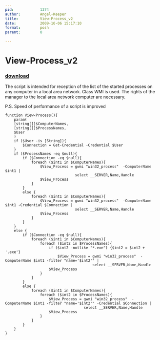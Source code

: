 ```yaml
---
pid:            1374
author:         Angel-Keeper
title:          View-Process_v2
date:           2009-10-06 15:17:10
format:         posh
parent:         0

---
```


# View-Process_v2

### [download](Scripts\1374.ps1)

The script is intended for reception of the list of the started processes on any computer in a local area network. Class WMI is used. The rights of the manager to the local area network computer are necessary.

P.S. Speed of performance of a script is improved

```posh
function View-Process(){
	param(
	[string[]]$ComputerNames,
	[string[]]$ProcessNames,
	$User
	)
	if ($User -is [String]){
		$Connection = Get-Credential -Credential $User
	}
	if ($ProcessNames -eq $null){
		if ($Connection -eq $null){
			foreach ($int1 in $ComputerNames){
				$View_Process = gwmi "win32_process"  -ComputerName $int1 |
								select __SERVER,Name,Handle
				$View_Process
			}
		}
		else {
			foreach ($int1 in $ComputerNames){
				$View_Process = gwmi "win32_process"  -ComputerName $int1 -Credential $Connection | 
								select __SERVER,Name,Handle
				$View_Process
			}
		}
	}
	else {
		if ($Connection -eq $null){
			foreach ($int1 in $ComputerNames){
				foreach ($int2 in $ProcessNames){
					if ($int2 -notlike "*.exe") {$int2 = $int2 + '.exe'}
						$View_Process = gwmi "win32_process"  -ComputerName $int1 -filter "name='$int2'" | 
										select __SERVER,Name,Handle
					$View_Process
				}
			}
		}
		else {
			foreach ($int1 in $ComputerNames){
				foreach ($int2 in $ProcessNames){
					$View_Process = gwmi "win32_process"  -ComputerName $int1 -filter "name='$int2'" -Credential $Connection | 
									select __SERVER,Name,Handle
					$View_Process
				}
			}
		}
	}
}
```
